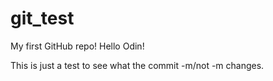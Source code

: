 # git_test
My first GitHub repo!
Hello Odin!

This is just a test to see what the commit -m/not -m changes.